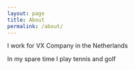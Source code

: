 ```yaml
---
layout: page
title: About
permalink: /about/
---
```


I work for VX Company in the Netherlands

In my spare time I play tennis and golf